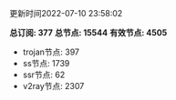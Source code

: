 更新时间2022-07-10 23:58:02

**总订阅: 377**
**总节点: 15544**
**有效节点: 4505**
- trojan节点: 397
- ss节点: 1739
- ssr节点: 62
- v2ray节点: 2307
